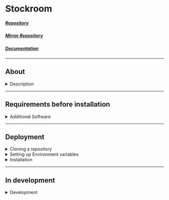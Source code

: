 # **Stockroom**

##### [Repository](https://gitlab.com/NikolajMakarovskij/stockroom)
##### [Mirror Repository](https://github.com/NikolajMakarovskij/myStockroom)

##### [Documentation](https://nikolajmakarovskij.gitlab.io/stockroom/)

___
## About
<details>
<summary> Description </summary>

`This program allows you to set the placement of equipment on the premises and specify the components.
and consumables installed in the equipment, and keep a history of component replacement. Allows you to add, write off, and dispose of to (co) warehouse(a). In the "On balance" section, you can specify how consumables and components are listed in accounting. The functionality of the sections with software and digital signatures
is under development`

`The program is accessed via a browser on the internal LAN. There is an authorization system, an administrator panel, and the system of access rights to sections.`

</details>

___
## Requirements before installation

<details>
<summary> Additional Software </summary>

1. Для развертывания программы потребуются предварительно установленные: 
    * [Docker](https://docs.docker.com/engine/) и [Docker compose](https://docs.docker.com/compose/)
    или
    * [Docker desktop](https://docs.docker.com/get-docker/)
   
1. To deploy the program, you will need pre-installed:
    * Docker и Docker compose

    or

    * Docker desktop

2. The installation of Docker can be found at [link](
https://docs.docker.com/engine/).

3. The installation of Docker compose can be found at [link](
https://docs.docker.com/compose/).

4. The installation of Docker desktop can be found at [link](
https://docs.docker.com/get-docker/).

</details>

___
## Deployment

<details>
<summary>Cloning a repository</summary>

Copying of the repository can be found at [link](
https://docs.github.com/ru/repositories/creating-and-managing-repositories/cloning-a-repository).

</details>

<details>
<summary>Setting up Environment variables</summary>

1. In the folder ***backend/database/Init_db/*** there is a test database to demonstrate the operation of the program. If you do not need a test database, delete the ***init.sql*** file from the folder;
2. In the ***backend/*** folder, open the ***.env*** file. The values of the variables are shown in the table below:

<details><summary>Environment variables</summary>

|                        Variable | Description                                                                                                             |
|--------------------------------:|-------------------------------------------------------------------------------------------------------------------------|
|          DEBUG, REACT_APP_DEBUG | Enables debugging mode. Install ***0*** to disable it. To enable it, set ***1***                                        |
|                      SECRET_KEY | The key for the cryptographic signature                                                                                 |
|            DJANGO_ALLOWED_HOSTS | Allowed hosts. Specify the list of hosts separated by commas                                                            |
|               REACT_APP_API_URL | API Server address                                                                                                      |
|                      SQL_ENGINE | When using PostgreSQL, specify ***django.db.backends.postgresql***. It is recommended not to change                     |
|       SQL_DATABASE, POSTGRES_DB | The name of the database. Must match                                                                                    |
|         SQL_USER, POSTGRES_USER | The name of the DB user. Must match                                                                                     |
| SQL_PASSWORD, POSTGRES_PASSWORD | The name of the database user. Must match                                                                               |
|                        SQL_HOST | The name of the database host. It is recommended to leave ***db***                                                      |
|                        SQL_PORT | The database port. It is recommended to leave ***5432***                                                                |
|              SQL_PGDATA, PGDATA | The location of the database inside the container. It is recommended to leave ***/var/lib/postgresql/data/pgdata***     |
|       POSTGRES_HOST_AUTH_METHOD | It is recommended to leave ***trust***                                                                                  |
|                   CELERY_BROKER | Celery broker server settings. It is recommended to leave ***redis://redis:6379/0***                                    |
|                  CELERY_BACKEND | Celery server settings. It is recommended to leave ***redis://redis:6379/0***                                           |
</details>
</details>
<details><summary>Installation</summary>

1. After setting up the environment variables, open the ***backend folder in the terminal/***;
2. Enter the command:

    ```
    docker-compose up --build
    ```

3. Wait for the containers to be assembled and launched;
4. After starting the containers, open a new console window;
5. To create a superuser, enter:

    ```
    docker exec -it container_name python3 manage.py createsuperuser
    ```
    
6. Go to [0.0.0.0/home/](http://0.0.0.0/) or [localhost/home/](http://localhost/);
7. Log in with the data specified in clause 5.

`If the program was deployed from a test database, the user will be available: login: admin password: admin'.`

8. Backup

    ```
    docker exec container_name pg_dump -U SQL_USER -W SQL_DATABASE > init_db_$(date +\%Y-\%m-\%d).sql
    ```

</details>

___
## In development

<details>
<summary> Development </summary>

1. Software app ([#15](https://gitlab.com/NikolajMakarovskij/stockroom/-/issues/15));
2. Signature app ([#16](https://gitlab.com/NikolajMakarovskij/stockroom/-/issues/16)).

</details>